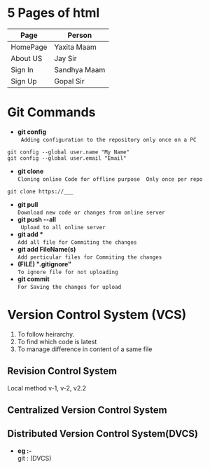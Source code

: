 # 5 Pages of html

|Page|Person|
|---|---|
| HomePage | Yaxita Maam |
| About US | Jay Sir |  
| Sign In | Sandhya Maam |  
| Sign Up | Gopal Sir |


# Git Commands
- **git config**  
``` Adding configuration to the repository only once on a PC```  
```
git config --global user.name "My Name"  
git config --global user.email "Email"
```
- **git clone**  
```Cloning online Code for offline purpose  Only once per repo```
```
git clone https://___
```
- **git pull**  
```Download new code or changes from online server```
- **git push --all**  
``` Upload to all online server```
- __git add *__  
```Add all file for Commiting the changes```
- __git add FileName(s)__  
```Add perticular files for Commiting the changes```
- **(FILE) ".gitignore"**  
```To ignore file for not uploading```
- **git commit**  
```For Saving the changes for upload```

# Version Control System (VCS)
1. To follow heirarchy.
2. To find which code is latest
3. To manage difference in content of a same file

## Revision Control System
Local method v-1, v-2, v2.2

## Centralized Version Control System


## Distributed Version Control System(DVCS)
- **eg :-**  
    git : (DVCS)